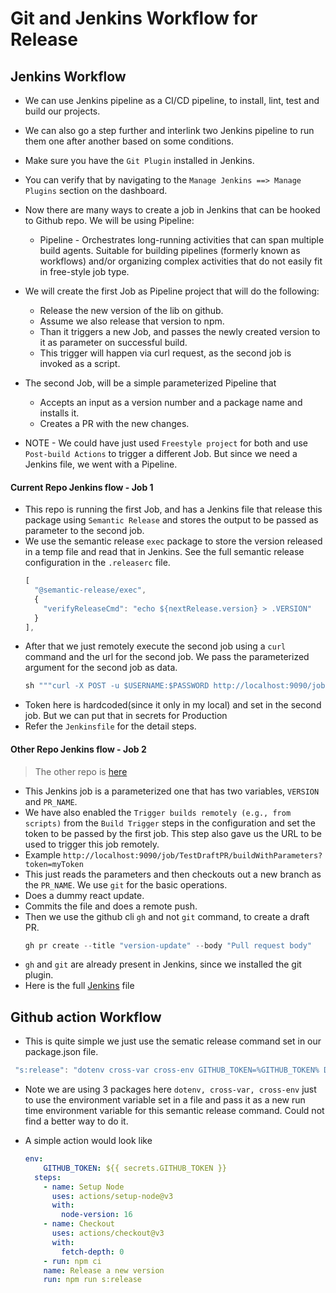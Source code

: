 # Git and Jenkins Workflow for Release

## Jenkins Workflow

- We can use Jenkins pipeline as a CI/CD pipeline, to install, lint, test and build our projects.
- We can also go a step further and interlink two Jenkins pipeline to run them one after another based on some conditions.
- Make sure you have the `Git Plugin` installed in Jenkins.
- You can verify that by navigating to the `Manage Jenkins ==> Manage Plugins` section on the dashboard.
- Now there are many ways to create a job in Jenkins that can be hooked to Github repo. We will be using Pipeline:

  - Pipeline - Orchestrates long-running activities that can span multiple build agents. Suitable for building pipelines (formerly known as workflows) and/or organizing complex activities that do not easily fit in free-style job type.

- We will create the first Job as Pipeline project that will do the following:

  - Release the new version of the lib on github.
  - Assume we also release that version to npm.
  - Than it triggers a new Job, and passes the newly created version to it as parameter on successful build.
  - This trigger will happen via curl request, as the second job is invoked as a script.

- The second Job, will be a simple parameterized Pipeline that

  - Accepts an input as a version number and a package name and installs it.
  - Creates a PR with the new changes.

- NOTE - We could have just used `Freestyle project` for both and use `Post-build Actions` to trigger a different Job. But since we need a Jenkins file, we went with a Pipeline.

#### Current Repo Jenkins flow - Job 1

- This repo is running the first Job, and has a Jenkins file that release this package using `Semantic Release` and stores the output to be passed as parameter to the second job.
- We use the semantic release `exec` package to store the version released in a temp file and read that in Jenkins. See the full semantic release configuration in the `.releaserc` file.
  ```js
  [
    "@semantic-release/exec",
    {
      "verifyReleaseCmd": "echo ${nextRelease.version} > .VERSION"
    }
  ],
  ```
- After that we just remotely execute the second job using a `curl` command and the url for the second job. We pass the parameterized argument for the second job as data.
  ```js
  sh """curl -X POST -u $USERNAME:$PASSWORD http://localhost:9090/job/TestDraftPR/buildWithParameters?token=myToken --data 'VERSION=${REPO_LATEST_TAG}' --data 'PR_NAME=${PR_NAME}'"""
  ```
- Token here is hardcoded(since it only in my local) and set in the second job. But we can put that in secrets for Production
- Refer the `Jenkinsfile` for the detail steps.

#### Other Repo Jenkins flow - Job 2

> The other repo is [here](https://github.com/chetan25/git-jenkins-multi-repo)

- This Jenkins job is a parameterized one that has two variables, `VERSION` and `PR_NAME`.
- We have also enabled the `Trigger builds remotely (e.g., from scripts)` from the `Build Trigger` steps in the configuration and set the token to be passed by the first job. This step also gave us the URL to be used to trigger this job remotely.
- Example `http://localhost:9090/job/TestDraftPR/buildWithParameters?token=myToken`
- This just reads the parameters and then checkouts out a new branch as the `PR_NAME`. We use `git` for the basic operations.
- Does a dummy react update.
- Commits the file and does a remote push.
- Then we use the github cli `gh` and not `git` command, to create a draft PR.
  ```js
  gh pr create --title "version-update" --body "Pull request body"
  ```
- `gh` and `git` are already present in Jenkins, since we installed the git plugin.
- Here is the full [Jenkins](https://github.com/chetan25/git-jenkins-multi-repo/blob/main/Jenkinsfile) file

## Github action Workflow

- This is quite simple we just use the sematic release command set in our package.json file.

```js
 "s:release": "dotenv cross-var cross-env GITHUB_TOKEN=%GITHUB_TOKEN% DEBUG=semantic-release* semantic-release --no-ci",
```

- Note we are using 3 packages here `dotenv, cross-var, cross-env` just to use the environment variable set in a file and pass it as a new run time environment variable for this semantic release command. Could not find a better way to do it.

- A simple action would look like
  ```yml
  env:
      GITHUB_TOKEN: ${{ secrets.GITHUB_TOKEN }}
    steps:
      - name: Setup Node
        uses: actions/setup-node@v3
        with:
          node-version: 16
      - name: Checkout
        uses: actions/checkout@v3
        with:
          fetch-depth: 0
      - run: npm ci
      name: Release a new version
      run: npm run s:release
  ```
